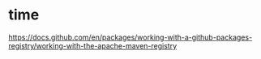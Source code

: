 # time

https://docs.github.com/en/packages/working-with-a-github-packages-registry/working-with-the-apache-maven-registry
